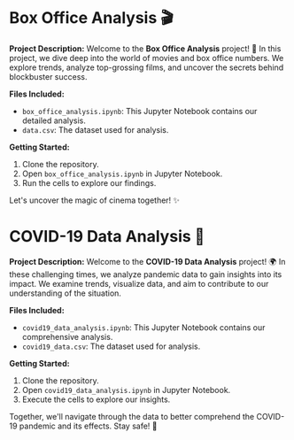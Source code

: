 

# Box Office Analysis 🎬

**Project Description:**
Welcome to the **Box Office Analysis** project! 🍿 In this project, we dive deep into the world of movies and box office numbers. We explore trends, analyze top-grossing films, and uncover the secrets behind blockbuster success.

**Files Included:**

- `box_office_analysis.ipynb`: This Jupyter Notebook contains our detailed analysis.
- `data.csv`: The dataset used for analysis.

**Getting Started:**

1. Clone the repository.
2. Open `box_office_analysis.ipynb` in Jupyter Notebook.
3. Run the cells to explore our findings.

Let's uncover the magic of cinema together! ✨

# COVID-19 Data Analysis 🦠

**Project Description:**
Welcome to the **COVID-19 Data Analysis** project! 🌍 In these challenging times, we analyze pandemic data to gain insights into its impact. We examine trends, visualize data, and aim to contribute to our understanding of the situation.

**Files Included:**

- `covid19_data_analysis.ipynb`: This Jupyter Notebook contains our comprehensive analysis.
- `covid19_data.csv`: The dataset used for analysis.

**Getting Started:**

1. Clone the repository.
2. Open `covid19_data_analysis.ipynb` in Jupyter Notebook.
3. Execute the cells to explore our insights.

Together, we'll navigate through the data to better comprehend the COVID-19 pandemic and its effects. Stay safe! 🌟
